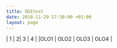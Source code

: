```yaml
---
title: OUItest
date: 2018-11-29 17:30:00 +01:00
layout: page
---
```


| 1 | 2| 3 | 4 |
|OLO1 | OLO2 | OLO3 | OLO4 |